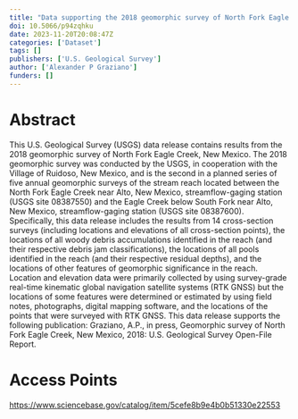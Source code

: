 ```yaml
---
title: "Data supporting the 2018 geomorphic survey of North Fork Eagle Creek, New Mexico"
doi: 10.5066/p94zqhku
date: 2023-11-20T20:08:47Z
categories: ['Dataset']
tags: []
publishers: ['U.S. Geological Survey']
author: ['Alexander P Graziano']
funders: []
---
```


# Abstract
This U.S. Geological Survey (USGS) data release contains results from the 2018 geomorphic survey of North Fork Eagle Creek, New Mexico. The 2018 geomorphic survey was conducted by the USGS, in cooperation with the Village of Ruidoso, New Mexico, and is the second in a planned series of five annual geomorphic surveys of the stream reach located between the North Fork Eagle Creek near Alto, New Mexico, streamflow-gaging station (USGS site 08387550) and the Eagle Creek below South Fork near Alto, New Mexico, streamflow-gaging station (USGS site 08387600). Specifically, this data release includes the results from 14 cross-section surveys (including locations and elevations of all cross-section points), the locations of all woody debris accumulations identified in the reach (and their respective debris jam classifications), the locations of all pools identified in the reach (and their respective residual depths), and the locations of other features of geomorphic significance in the reach. Location and elevation data were primarily collected by using survey-grade real-time kinematic global navigation satellite systems (RTK GNSS) but the locations of some features were determined or estimated by using field notes, photographs, digital mapping software, and the locations of the points that were surveyed with RTK GNSS. This data release supports the following publication: Graziano, A.P., in press, Geomorphic survey of North Fork Eagle Creek, New Mexico, 2018: U.S. Geological Survey Open-File Report.

# Access Points
https://www.sciencebase.gov/catalog/item/5cefe8b9e4b0b51330e22553